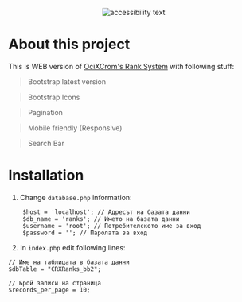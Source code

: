 <p align="center">
  <img src="https://i.ibb.co/n8mNTNr/Screenshot-1.png" alt="accessibility text">
</p>

<h1>About this project</h1>

This is WEB version of [OciXCrom's Rank System](https://amxx-bg.info/forum/viewtopic.php?t=4478) with following stuff:

> Bootstrap latest version

> Bootstrap Icons

> Pagination

> Mobile friendly (Responsive)

> Search Bar

<p></p>

<h1>Installation</h1>

1. Change `database.php` information:<br>
```    
    $host = 'localhost'; // Адресът на базата данни
    $db_name = 'ranks'; // Името на базата данни
    $username = 'root'; // Потребителското име за вход
    $password = ''; // Паролата за вход
```
2. In `index.php` edit following lines:
```
// Име на таблицата в базата данни
$dbTable = "CRXRanks_bb2";

// Брой записи на страница
$records_per_page = 10;
```
